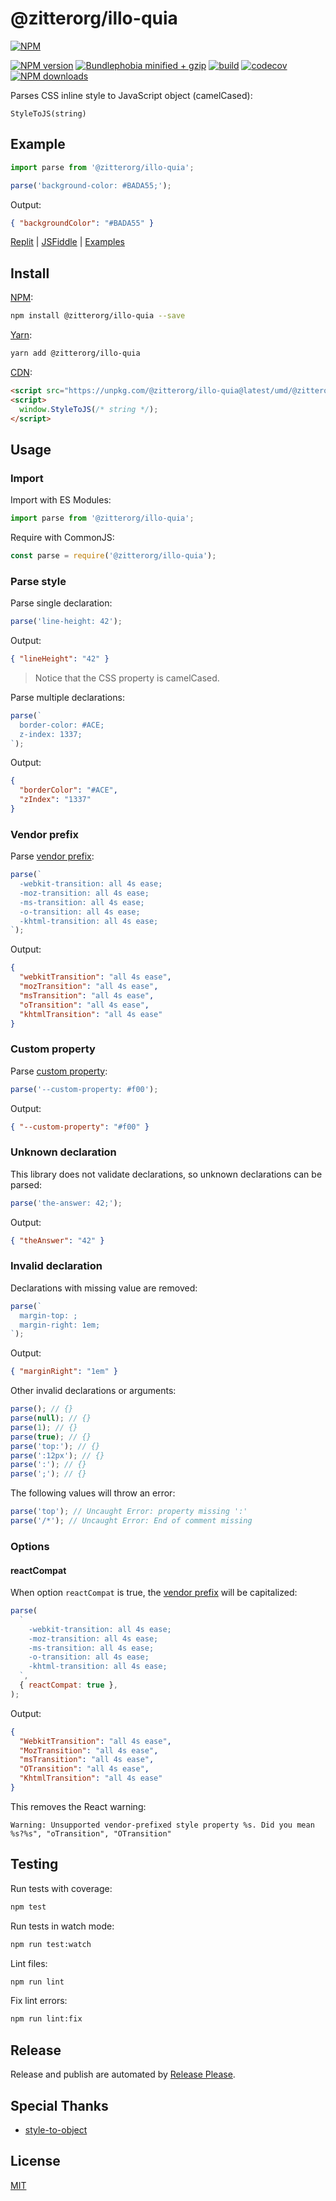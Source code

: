 # @zitterorg/illo-quia

[![NPM](https://nodei.co/npm/@zitterorg/illo-quia.png)](https://nodei.co/npm/@zitterorg/illo-quia/)

[![NPM version](https://badgen.net/npm/v/@zitterorg/illo-quia)](https://www.npmjs.com/package/@zitterorg/illo-quia)
[![Bundlephobia minified + gzip](https://badgen.net/bundlephobia/minzip/@zitterorg/illo-quia)](https://bundlephobia.com/package/@zitterorg/illo-quia)
[![build](https://github.com/zitterorg/illo-quia/actions/workflows/build.yml/badge.svg)](https://github.com/zitterorg/illo-quia/actions/workflows/build.yml)
[![codecov](https://codecov.io/gh/remarkablemark/@zitterorg/illo-quia/branch/master/graph/badge.svg?token=JWKUKTFT3E)](https://codecov.io/gh/remarkablemark/@zitterorg/illo-quia)
[![NPM downloads](https://badgen.net/npm/dm/@zitterorg/illo-quia)](https://www.npmjs.com/package/@zitterorg/illo-quia)

Parses CSS inline style to JavaScript object (camelCased):

```
StyleToJS(string)
```

## Example

```js
import parse from '@zitterorg/illo-quia';

parse('background-color: #BADA55;');
```

Output:

```json
{ "backgroundColor": "#BADA55" }
```

[Replit](https://replit.com/@remarkablemark/@zitterorg/illo-quia) | [JSFiddle](https://jsfiddle.net/remarkablemark/04nob1y7/) | [Examples](https://github.com/zitterorg/illo-quia/tree/master/examples)

## Install

[NPM](https://www.npmjs.com/package/@zitterorg/illo-quia):

```sh
npm install @zitterorg/illo-quia --save
```

[Yarn](https://yarnpkg.com/package/@zitterorg/illo-quia):

```sh
yarn add @zitterorg/illo-quia
```

[CDN](https://unpkg.com/@zitterorg/illo-quia/):

```html
<script src="https://unpkg.com/@zitterorg/illo-quia@latest/umd/@zitterorg/illo-quia.min.js"></script>
<script>
  window.StyleToJS(/* string */);
</script>
```

## Usage

### Import

Import with ES Modules:

```js
import parse from '@zitterorg/illo-quia';
```

Require with CommonJS:

```js
const parse = require('@zitterorg/illo-quia');
```

### Parse style

Parse single declaration:

```js
parse('line-height: 42');
```

Output:

```json
{ "lineHeight": "42" }
```

> Notice that the CSS property is camelCased.

Parse multiple declarations:

```js
parse(`
  border-color: #ACE;
  z-index: 1337;
`);
```

Output:

```json
{
  "borderColor": "#ACE",
  "zIndex": "1337"
}
```

### Vendor prefix

Parse [vendor prefix](https://developer.mozilla.org/en-US/docs/Glossary/Vendor_Prefix):

```js
parse(`
  -webkit-transition: all 4s ease;
  -moz-transition: all 4s ease;
  -ms-transition: all 4s ease;
  -o-transition: all 4s ease;
  -khtml-transition: all 4s ease;
`);
```

Output:

```json
{
  "webkitTransition": "all 4s ease",
  "mozTransition": "all 4s ease",
  "msTransition": "all 4s ease",
  "oTransition": "all 4s ease",
  "khtmlTransition": "all 4s ease"
}
```

### Custom property

Parse [custom property](https://developer.mozilla.org/en-US/docs/Web/CSS/--*):

```js
parse('--custom-property: #f00');
```

Output:

```json
{ "--custom-property": "#f00" }
```

### Unknown declaration

This library does not validate declarations, so unknown declarations can be parsed:

```js
parse('the-answer: 42;');
```

Output:

```json
{ "theAnswer": "42" }
```

### Invalid declaration

Declarations with missing value are removed:

```js
parse(`
  margin-top: ;
  margin-right: 1em;
`);
```

Output:

```json
{ "marginRight": "1em" }
```

Other invalid declarations or arguments:

```js
parse(); // {}
parse(null); // {}
parse(1); // {}
parse(true); // {}
parse('top:'); // {}
parse(':12px'); // {}
parse(':'); // {}
parse(';'); // {}
```

The following values will throw an error:

```js
parse('top'); // Uncaught Error: property missing ':'
parse('/*'); // Uncaught Error: End of comment missing
```

### Options

#### reactCompat

When option `reactCompat` is true, the [vendor prefix](https://developer.mozilla.org/en-US/docs/Glossary/Vendor_Prefix) will be capitalized:

```js
parse(
  `
    -webkit-transition: all 4s ease;
    -moz-transition: all 4s ease;
    -ms-transition: all 4s ease;
    -o-transition: all 4s ease;
    -khtml-transition: all 4s ease;
  `,
  { reactCompat: true },
);
```

Output:

```json
{
  "WebkitTransition": "all 4s ease",
  "MozTransition": "all 4s ease",
  "msTransition": "all 4s ease",
  "OTransition": "all 4s ease",
  "KhtmlTransition": "all 4s ease"
}
```

This removes the React warning:

```
Warning: Unsupported vendor-prefixed style property %s. Did you mean %s?%s", "oTransition", "OTransition"
```

## Testing

Run tests with coverage:

```sh
npm test
```

Run tests in watch mode:

```sh
npm run test:watch
```

Lint files:

```sh
npm run lint
```

Fix lint errors:

```sh
npm run lint:fix
```

## Release

Release and publish are automated by [Release Please](https://github.com/googleapis/release-please).

## Special Thanks

- [style-to-object](https://github.com/remarkablemark/style-to-object)

## License

[MIT](https://github.com/zitterorg/illo-quia/blob/master/LICENSE)

